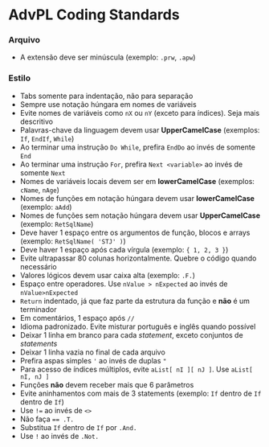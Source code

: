 # AdvPL Coding Standards

### Arquivo

- A extensão deve ser minúscula (exemplo: `.prw`, `.apw`)

### Estilo

- Tabs somente para indentação, não para separação
- Sempre use notação húngara em nomes de variáveis
- Evite nomes de variáveis como `nX` ou `nY` (exceto para índices). Seja mais descritivo
- Palavras-chave da linguagem devem usar **UpperCamelCase** (exemplos: `If`, `EndIf`, `While`)
- Ao terminar uma instrução `Do While`, prefira `EndDo` ao invés de somente `End`
- Ao terminar uma instrução `For`, prefira `Next <variable>` ao invés de somente `Next`
- Nomes de variáveis locais devem ser em **lowerCamelCase** (exemplos: `cName`, `nAge`)
- Nomes de funções em notação húngara devem usar **lowerCamelCase** (exemplo: `aAdd`)
- Nomes de funções sem notação húngara devem usar **UpperCamelCase** (exemplo: `RetSqlName`)
- Deve haver 1 espaço entre os argumentos de função, blocos e arrays (exemplo: `RetSqlName( 'STJ' )`)
- Deve haver 1 espaço após cada vírgula (exemplo: `{ 1, 2, 3 }`)
- Evite ultrapassar 80 colunas horizontalmente. Quebre o código quando necessário
- Valores lógicos devem usar caixa alta (exemplo: `.F.`)
- Espaço entre operadores. Use `nValue > nExpected` ao invés de `nValue>nExpected`
- `Return` indentado, já que faz parte da estrutura da função e **não** é um terminador
- Em comentários, 1 espaço após `//`
- Idioma padronizado. Evite misturar português e inglês quando possível
- Deixar 1 linha em branco para cada *statement*, exceto conjuntos de *statements*
- Deixar 1 linha vazia no final de cada arquivo
- Prefira aspas simples `'` ao invés de duplas `"`
- Para acesso de índices múltiplos, evite `aList[ nI ][ nJ ]`. Use `aList[ nI, nJ ]`
- Funções **não** devem receber mais que 6 parâmetros
- Evite aninhamentos com mais de 3 statements (exemplo: `If` dentro de `If` dentro de `If`)
- Use `!=` ao invés de `<>`
- Não faça `== .T.`
- Substitua `If` dentro de `If` por `.And.`
- Use `!` ao invés de `.Not.`
